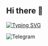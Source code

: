 ## Hi there 👋

[![Typing SVG](https://readme-typing-svg.demolab.com?font=Fira+Code&pause=1000&color=0C83F7&random=false&width=435&lines=Hi%2C+I+am+a+frontend+developer)](https://git.io/typing-svg)

![Telegram](https://img.shields.io/badge/-Telegram-2CA5E0?style=flat-square&logo=telegram&logoColor=white&link=https://t.me/@ShalaginovaMaria)
